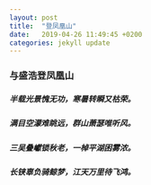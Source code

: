 ```yaml
---
layout: post
title:  "登凤凰山"
date:   2019-04-26 11:49:45 +0200
categories: jekyll update
---
```


<h3>与盛浩登凤凰山</h3>
<h5>半载光景愧无功，寒暑转瞬又枯荣。</h5>
<h5>满目空濛难眺远，群山萧瑟唯听风。</h5>
<h5>三吴叠巘锁秋老，一棹平湖困雾浓。</h5>
<h5>长铗辜负骑鲸梦，江天万里待飞鸿。</h5>
